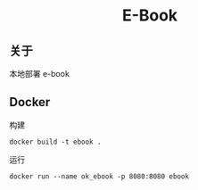 <center>

# E-Book

</center>

## 关于

本地部署 e-book

## Docker

构建

```shell
docker build -t ebook .
```

运行

```shell
docker run --name ok_ebook -p 8080:8080 ebook
```